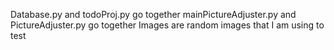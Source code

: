 Database.py and todoProj.py go together
mainPictureAdjuster.py and PictureAdjuster.py go together
Images are random images that I am using to test
